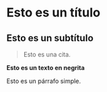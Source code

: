 # Esto es un título

## Esto es un subtítulo

> Esto es una cita.

**Esto es un texto en negrita**

Esto es un párrafo simple.
